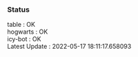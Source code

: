 ### Status


table : OK  
hogwarts : OK  
icy-bot : OK  
Latest Update : 2022-05-17 18:11:17.658093
